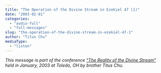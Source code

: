```yaml
---
title: "The Operation of the Divine Stream in Ezekiel 47 (1)"
date: "2003-02-01"
categories: 
  - "audio-full"
  - "full-messages"
slug: "the-operation-of-the-divine-stream-in-ezekiel-47-1"
author: "Titus Chu"
mediaType: 
  - "listen"
---
```


_This message is part of the conference [“The Reality of the Divine Stream”](https://www.asweetsavor.org/conference-reality-of-the-divine-stream/) held in January, 2003 at Toledo, OH by brother Titus Chu._
